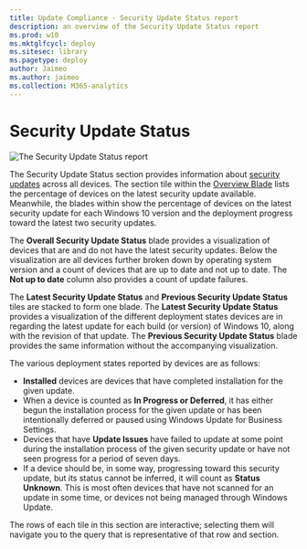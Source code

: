```yaml
---
title: Update Compliance - Security Update Status report
description: an overview of the Security Update Status report
ms.prod: w10
ms.mktglfcycl: deploy
ms.sitesec: library
ms.pagetype: deploy
author: Jaimeo
ms.author: jaimeo
ms.collection: M365-analytics
---
```


# Security Update Status

![The Security Update Status report](images/UC_workspace_SU_status.png)

The Security Update Status section provides information about [security updates](waas-quick-start.md#definitions) across all devices. The section tile within the [Overview Blade](update-compliance-using.md#overview-blade) lists the percentage of devices on the latest security update available. Meanwhile, the blades within show the percentage of devices on the latest security update for each Windows 10 version and the deployment progress toward the latest two security updates.  

The **Overall Security Update Status** blade provides a visualization of devices that are and do not have the latest security updates. Below the visualization are all devices further broken down by operating system version and a count of devices that are up to date and not up to date. The **Not up to date** column also provides a count of update failures.
 
The **Latest Security Update Status** and **Previous Security Update Status** tiles are stacked to form one blade. The **Latest Security Update Status** provides a visualization of the different deployment states devices are in regarding the latest update for each build (or version) of Windows 10, along with the revision of that update. The **Previous Security Update Status** blade provides the same information without the accompanying visualization. 

The various deployment states reported by devices are as follows:
* **Installed** devices are devices that have completed installation for the given update.
* When a device is counted as **In Progress or Deferred**, it has either begun the installation process for the given update or has been intentionally deferred or paused using Windows Update for Business Settings.
* Devices that have **Update Issues** have failed to update at some point during the installation process of the given security update or have not seen progress for a period of seven days.
* If a device should be, in some way, progressing toward this security update, but its status cannot be inferred, it will count as **Status Unknown**. This is most often devices that have not scanned for an update in some time, or devices not being managed through Windows Update.

The rows of each tile in this section are interactive; selecting them will navigate you to the query that is representative of that row and section. 
